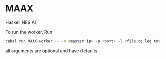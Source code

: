 # MAAX
Haskell NES AI

To run the worker. Run 
```bash
cabal run MAAX-worker -- -m <master ip> -p <port> -l <file to log to>
```
all arguments are optional and have defaults.
